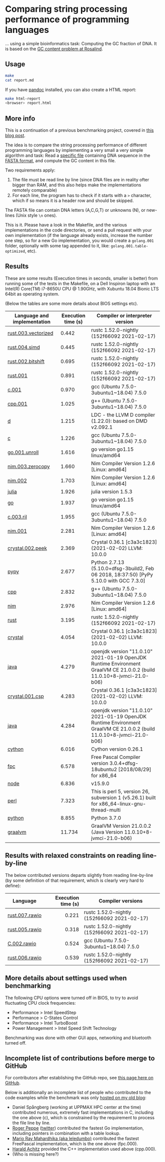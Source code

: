 # Comparing string processing performance of programming languages

... using a simple bioinformatics task: Computing the GC fraction of DNA. It is based on the [GC content problem at Rosalind](http://rosalind.info/problems/gc/).

## Usage

```bash
make
cat report.md
```

If you have [pandoc](http://pandoc.org/) installed, you can also create a HTML report:

```bash
make html-report
<browser> report.html
```

## More info

This is a continuation of a previous benchmarking project, covered in [this blog post](http://saml.rilspace.com/moar-languagez-gc-content-in-python-d-fpc-c-and-c).

The idea is to compare the string processing performance of different programming languages
by implementing a very small a very simple algorithm and task: Read a [specific file](http://ftp.ensembl.org/pub/release-67/fasta/homo_sapiens/dna/Homo_sapiens.GRCh37.67.dna_rm.chromosome.Y.fa.gz)
containing DNA sequence in the [FASTA format](https://en.wikipedia.org/wiki/FASTA_format),
and compute the GC content in this file.

Two requirements apply:

1. The file must be read line by line (since DNA files are in reality ofter
   bigger than RAM, and this also helps make the implementations remotely
   comparable)
2. For each line, the program has to check if it starts with a `>` character,
   which if so means it is a header row and should be skipped.

The FASTA file can contain DNA letters (A,C,G,T) or unknowns (N), or new-lines
(Unix style `\n` ones).

This is it. Please have a look in the Makefile, and the various implementations
in the code directories, or send a pull request with your own implementation
(if the language already exists, increase the number one step, so for a new Go
implementation, you would create a `golang.001` folder, optionally with some
tag appended to it, like: `golang.001.table-optimized`, etc).

## Results<a name="current-results">

These are some results (Execution times in seconds, smaller is better) from
running some of the tests in the Makefile, on a Dell Inspiron laptop with an
Intel(R) Core(TM) i7-8650U CPU @ 1.90GHz, with Xubuntu 18.04 Bionic LTS 64bit
as operating system.

(Below the tables are some more details about BIOS settings etc).

| Language and implementation                            | Execution time (s) | Compiler or interpreter version                                                                                       |
|--------------------------------------------------------|--------------------|-----------------------------------------------------------------------------------------------------------------------|
| [rust.003.vectorized](rust.003.vectorized/src/main.rs) | 0.442              | rustc 1.52.0-nightly (152f66092 2021-02-17)                                                                           |
| [rust.004.simd](rust.004.simd/src/main.rs)             | 0.445              | rustc 1.52.0-nightly (152f66092 2021-02-17)                                                                           |
| [rust.002.bitshift](rust.002.bitshift/src/main.rs)     | 0.695              | rustc 1.52.0-nightly (152f66092 2021-02-17)                                                                           |
| [rust.001](rust.001/src/main.rs)                       | 0.891              | rustc 1.52.0-nightly (152f66092 2021-02-17)                                                                           |
| [c.001](c.001/gc.c)                                    | 0.970              | gcc (Ubuntu 7.5.0-3ubuntu1~18.04) 7.5.0                                                                               |
| [cpp.001](cpp.001/gc.)                                 | 1.025              | g++ (Ubuntu 7.5.0-3ubuntu1~18.04) 7.5.0                                                                               |
| [d](d/gc.d)                                            | 1.215              | LDC - the LLVM D compiler (1.22.0): based on DMD v2.092.1                                                             |
| [c](c/gc.c)                                            | 1.226              | gcc (Ubuntu 7.5.0-3ubuntu1~18.04) 7.5.0                                                                               |
| [go.001.unroll](go.001.unroll/gc.go)                   | 1.616              | go version go1.15 linux/amd64                                                                                         |
| [nim.003.zerocopy](nim.003.zerocopy/gc.go)             | 1.660              | Nim Compiler Version 1.2.6 [Linux: amd64]                                                                             |
| [nim.002](nim.002/gc.go)                               | 1.703              | Nim Compiler Version 1.2.6 [Linux: amd64]                                                                             |
| [julia](julia/gc.jl)                                   | 1.926              | julia version 1.5.3                                                                                                   |
| [go](go/gc.go)                                         | 1.937              | go version go1.15 linux/amd64                                                                                         |
| [c.003.ril](c.003.ril/gc.c)                            | 1.955              | gcc (Ubuntu 7.5.0-3ubuntu1~18.04) 7.5.0                                                                               |
| [nim.001](nim.001/nim.001/gc.nim)                      | 2.281              | Nim Compiler Version 1.2.6 [Linux: amd64]                                                                             |
| [crystal.002.peek](crystal.002.peek/gc.cr)             | 2.369              | Crystal 0.36.1 [c3a3c1823] (2021-02-02)  LLVM: 10.0.0                                                                 |
| [pypy](pypy/gc.py)                                     | 2.677              | Python 2.7.13 (5.10.0+dfsg-3build2, Feb 06 2018, 18:37:50) [PyPy 5.10.0 with GCC 7.3.0]                               |
| [cpp](cpp/gc.cpp)                                      | 2.832              | g++ (Ubuntu 7.5.0-3ubuntu1~18.04) 7.5.0                                                                               |
| [nim](nim/gc.nim)                                      | 2.976              | Nim Compiler Version 1.2.6 [Linux: amd64]                                                                             |
| [rust](rust/src/main.rs)                               | 3.195              | rustc 1.52.0-nightly (152f66092 2021-02-17)                                                                           |
| [crystal](crystal/gc.cr)                               | 4.054              | Crystal 0.36.1 [c3a3c1823] (2021-02-02)  LLVM: 10.0.0                                                                 |
| [java](java/java/gc.java)                              | 4.279              | openjdk version "11.0.10" 2021-01-19 OpenJDK Runtime Environment GraalVM CE 21.0.0.2 (build 11.0.10+8-jvmci-21.0-b06) |
| [crystal.001.csp](crystal.001.csp/gc.cr)               | 4.283              | Crystal 0.36.1 [c3a3c1823] (2021-02-02)  LLVM: 10.0.0                                                                 |
| [java](java/gc.java)                                   | 4.284              | openjdk version "11.0.10" 2021-01-19 OpenJDK Runtime Environment GraalVM CE 21.0.0.2 (build 11.0.10+8-jvmci-21.0-b06) |
| [cython](cython/gc.pyx)                                | 6.016              | Cython version 0.26.1                                                                                                 |
| [fpc](fpc/gc.pas)                                      | 6.578              | Free Pascal Compiler version 3.0.4+dfsg-18ubuntu2 [2018/08/29] for x86_64                                             |
| [node](node/gc.js)                                     | 6.836              | v15.9.0                                                                                                               |
| [perl](perl/gc.pl)                                     | 7.323              | This is perl 5, version 26, subversion 1 (v5.26.1) built for x86_64-linux-gnu-thread-multi                            |
| [python](python/gc.py)                                 | 8.855              | Python 3.7.0                                                                                                          |
| [graalvm](graalvm/gc.java)                             | 11.734             | GraalVM Version 21.0.0.2 (Java Version 11.0.10+8-jvmci-21.0-b06)                                                      |

## Results with relaxed constraints on reading line-by-line

The below contributed versions departs slightly from reading line-by-line (by
some definition of that requirement, which is clearly very hard to define):

| Language                         | Execution time (s) | Compiler versions                           |
|----------------------------------|-------------------:|---------------------------------------------|
| [rust.007.rawio](rust.007.rawio) |              0.221 | rustc 1.52.0-nightly (152f66092 2021-02-17) |
| [rust.005.rawio](rust.005.rawio) |              0.318 | rustc 1.52.0-nightly (152f66092 2021-02-17) |
| [C.002.rawio](c.002.rawio/gc.c)  |              0.524 | gcc (Ubuntu 7.5.0-3ubuntu1~18.04) 7.5.0     |
| [rust.006.rawio](rust.006.rawio) |              0.539 | rustc 1.52.0-nightly (152f66092 2021-02-17) |

## More details about settings used when benchmarking

The following CPU options were turned off in BIOS, to try to avoid fluctuating
CPU clock frequencies:

- Performance > Intel SpeedStep
- Performance > C-States Control
- Performance > Intel TurboBoost
- Power Management > Intel Speed Shift Technology

Benchmarking was done with other GUI apps, networking and bluetooth turned off.

## Incomplete list of contributions before merge to GitHub

For contributors after establishing the GitHub repo, see [this page here on GitHub](https://github.com/samuell/gccontent-benchmark/graphs/contributors).

Below is additionally an incomplete list of people who contributed to the code
examples while the benchmark was only [hosted on my old blog](https://github.com/samuell/gccontent-benchmark/graphs/contributors):

- Daniel Spångberg (working at UPPMAX HPC center at the time) contributed
  numerous, extremely fast implementations in C, including the one above (c),
  which is constrained by the requirement to process the file line by line.
- [Roger Peppe](https://github.com/rogpeppe)
  ([twitter](https://twitter.com/rogpeppe)) contributed the fastest Go
  implementation, including pointers in combination with a table lookup.
- [Mario Ray Mahardhika (aka leledumbo)](https://github.com/leledumbo)
  contributed the fastest FreePascal implementation, which is the one above
  (fpc.000).
- [Harald Achitz](https://www.linkedin.com/in/harald-achitz-860657139/)
  provided the C++ implementation used above (cpp.000).
- (Who is missing here?)
